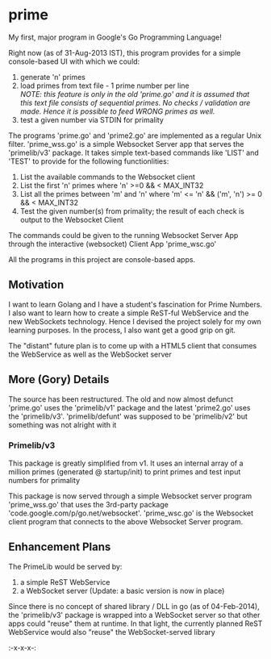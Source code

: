 # prime
My first, major program in Google's Go Programming Language!

Right now (as of 31-Aug-2013 IST), this program provides for a simple
console-based UI with which we could:<br/>
	<ol>
	<li>generate 'n' primes</li>
	<li>load primes from text file - 1 prime number per line<br/>
		<em>NOTE: this feature is only in the old 'prime.go' and it is assumed that this text file consists of sequential
		primes.  No checks / validation are made.  Hence it is possible
		to feed WRONG primes as well.</em></li>
	<li>test a given number via STDIN for primality</li>
	</ol>

The programs 'prime.go' and 'prime2.go' are implemented as a regular Unix filter.
'prime_wss.go' is a simple Websocket Server app that serves the 'primelib/v3'
package.  It takes simple text-based commands like 'LIST' and 'TEST' to provide
for the following functionlities:
	<ol>
		<li>List the available commands to the Websocket client</li>
		<li>List the first 'n' primes where 'n' >=0 && < MAX_INT32</li>
		<li>List all the primes between 'm' and 'n' where 'm' <= 'n' &&
		('m', 'n') >= 0 && < MAX_INT32</li>
		<li>Test the given number(s) from primality; the result of
		each check is output to the Websocket Client</li>
	</ol>

The commands could be given to the running Websocket Server App through the
interactive (websocket) Client App 'prime_wsc.go'

All the programs in this project are console-based apps.

## Motivation
I want to learn Golang and I have a student's fascination for Prime Numbers.
I also want to learn how to create a simple ReST-ful WebService and the new
WebSockets technology.  Hence I devised the project solely for my own learning
purposes.  In the process, I also want get a good grip on git.

The "distant" future plan is to come up with a HTML5 client that consumes the
WebService as well as the WebSocket server

## More (Gory) Details
The source has been restructured.  The old and now almost defunct 'prime.go' uses the 'primelib/v1' package and the latest 'prime2.go' uses the 'primelib/v3'.  'primelib/defunt' was supposed to be 'primelib/v2' but something was not alright with it

### Primelib/v3
This package is greatly simplified from v1.  It uses an internal array of a million primes (generated @ startup/init) to print primes and test input numbers for primality

This package is now served through a simple Websocket server program 'prime_wss.go' that uses the 3rd-party package 'code.google.com/p/go.net/websocket'.  'prime_wsc.go' is the Websocket client program that connects to the above Websocket Server program.

## Enhancement Plans
The PrimeLib would be served by:
<ol>
	<li>a simple ReST WebService</li>
	<li>a WebSocket server (Update: a basic version is now in place)</li>
</ol>

Since there is no concept of shared library / DLL in go (as of 04-Feb-2014),
the 'primelib/v3' package is wrapped into a WebSocket server so that other apps
could "reuse" them at runtime.  In that light, the currently planned 
ReST WebService would also "reuse" the WebSocket-served library

:-x-x-x-:
